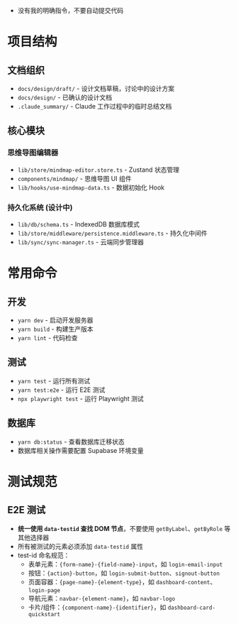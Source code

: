 - 没有我的明确指令，不要自动提交代码

# 项目结构

## 文档组织

- `docs/design/draft/` - 设计文档草稿，讨论中的设计方案
- `docs/design/` - 已确认的设计文档
- `.claude_summary/` - Claude 工作过程中的临时总结文档

## 核心模块

### 思维导图编辑器

- `lib/store/mindmap-editor.store.ts` - Zustand 状态管理
- `components/mindmap/` - 思维导图 UI 组件
- `lib/hooks/use-mindmap-data.ts` - 数据初始化 Hook

### 持久化系统 (设计中)

- `lib/db/schema.ts` - IndexedDB 数据库模式
- `lib/store/middleware/persistence.middleware.ts` - 持久化中间件
- `lib/sync/sync-manager.ts` - 云端同步管理器

# 常用命令

## 开发

- `yarn dev` - 启动开发服务器
- `yarn build` - 构建生产版本
- `yarn lint` - 代码检查

## 测试

- `yarn test` - 运行所有测试
- `yarn test:e2e` - 运行 E2E 测试
- `npx playwright test` - 运行 Playwright 测试

## 数据库

- `yarn db:status` - 查看数据库迁移状态
- 数据库相关操作需要配置 Supabase 环境变量

# 测试规范

## E2E 测试

- **统一使用 `data-testid` 查找 DOM 节点**，不要使用 `getByLabel`、`getByRole` 等其他选择器
- 所有被测试的元素必须添加 `data-testid` 属性
- test-id 命名规范：
  - 表单元素：`{form-name}-{field-name}-input`，如 `login-email-input`
  - 按钮：`{action}-button`，如 `login-submit-button`、`signout-button`
  - 页面容器：`{page-name}-{element-type}`，如 `dashboard-content`、`login-page`
  - 导航元素：`navbar-{element-name}`，如 `navbar-logo`
  - 卡片/组件：`{component-name}-{identifier}`，如 `dashboard-card-quickstart`
